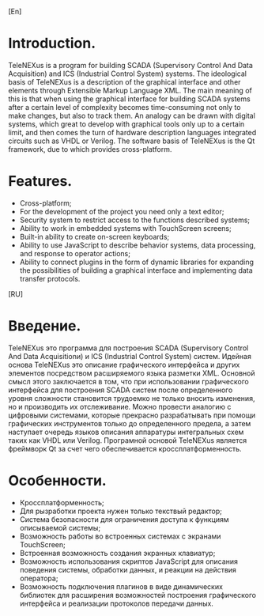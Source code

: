 
\[En\]

# Introduction.
   TeleNEXus is a program for building SCADA (Supervisory Control And
 Data Acquisition) and ICS (Industrial Control System) systems.
   The ideological basis of TeleNEXus is a description of the graphical interface and other
 elements through Extensible Markup Language XML. The main meaning of this
 is that when using the graphical interface for
 building SCADA systems after a certain level of complexity becomes
 time-consuming not only to make changes, but also to track them.
   An analogy can be drawn with digital systems, which
 great to develop with graphical tools only up to
 a certain limit, and then comes the turn of hardware description languages
 integrated circuits such as VHDL or Verilog.
   The software basis of TeleNEXus is the Qt framework, due to which
 provides cross-platform.

# Features.
 - Cross-platform;
 - For the development of the project you need only a text editor;
 - Security system to restrict access to the functions described
   systems;
 - Ability to work in embedded systems with TouchScreen screens;
 - Built-in ability to create on-screen keyboards;
 - Ability to use JavaScript to describe behavior
   systems, data processing, and response to operator actions;
 - Ability to connect plugins in the form of dynamic libraries for
   expanding the possibilities of building a graphical interface and implementing
   data transfer protocols.

\[RU\]

# Введение.
  TeleNEXus это программа для построения SCADA (Supervisory Control And 
Data Acquisitionи) и ICS (Industrial Control System) систем. 
  Идейная основа TeleNEXus это описание графического интерфейса и других 
элементов посредством расширяемого языка разметки XML. Основной смысл этого
заключается в том, что при использовании графического интерфейса для 
построения SCADA систем после определенного уровня сложности становится 
трудоемко не только вносить изменения, но и производить их отслеживание. 
  Можно провести аналогию с цифровыми системами, которые 
прекрасно разрабатывать при помощи графических инструментов только до
определенного предела, а затем наступает очередь языков описания аппаратуры 
интегральных схем таких как VHDL или Verilog.
  Програмной основой TeleNEXus является фреймворк Qt за счет чего 
обеспечивается кроссплатформенность.

# Особенности.
- Кроссплатформенность;
- Для рызработки проекта нужен только текствый редактор;
- Система безопасности для ограничения доступа к функциям описываемой
  системы;
- Возможность работы во встроенных системах с экранами TouchScreen;
- Встроенная возможность создания экранных клавиатур;
- Возможность использования скриптов JavaScript для описания поведения
  системы, обработки данных, и реакции на действия оператора;
- Возможность подключения плагинов в виде динамических библиотек для
  расширения возможностей построения графического интерфейса и реализации
  протоколов передачи данных.

